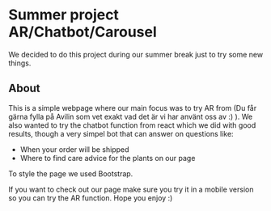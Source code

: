 # Summer project AR/Chatbot/Carousel

We decided to do this project during our summer break just to try some new things. 

## About

This is a simple webpage where our main focus was to try AR from (Du får gärna fylla på Avilin som vet exakt vad det är vi har använt oss av :) ). 
We also wanted to try the chatbot function from react which we did with good results, though a very simpel bot that can answer on questions like:
- When your order will be shipped
- Where to find care advice for the plants on our page

To style the page we used Bootstrap. 

If you want to check out our page make sure you try it in a mobile version so you can try the AR function. Hope you enjoy :) 